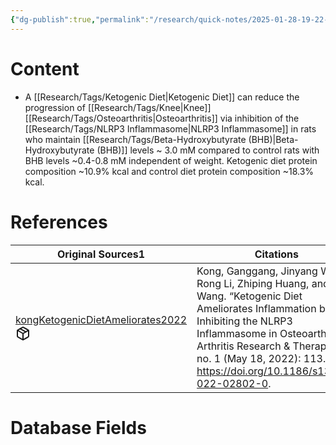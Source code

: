 ```yaml
---
{"dg-publish":true,"permalink":"/research/quick-notes/2025-01-28-19-22-32/","updated":"2025-01-31T15:11:40-05:00"}
---
```


# Content
- A [[Research/Tags/Ketogenic Diet\|Ketogenic Diet]] can reduce the progression of [[Research/Tags/Knee\|Knee]] [[Research/Tags/Osteoarthritis\|Osteoarthritis]] via inhibition of the [[Research/Tags/NLRP3 Inflammasome\|NLRP3 Inflammasome]] in rats who maintain [[Research/Tags/Beta-Hydroxybutyrate (BHB)\|Beta-Hydroxybutyrate (BHB)]] levels ~ 3.0 mM compared to control rats with BHB levels ~0.4-0.8 mM independent of weight. Ketogenic diet protein composition ~10.9% kcal and control diet protein composition ~18.3% kcal.
# References
<div><table class="dataview table-view-table"><thead class="table-view-thead"><tr class="table-view-tr-header"><th class="table-view-th"><span>Original Sources</span><span class="dataview small-text">1</span></th><th class="table-view-th"><span>Citations</span></th></tr></thead><tbody class="table-view-tbody"><tr><td><span><a data-tooltip-position="top" aria-label="Research/Evidence Sources/kongKetogenicDietAmeliorates2022.md" data-href="Research/Evidence Sources/kongKetogenicDietAmeliorates2022.md" href="Research/Evidence Sources/kongKetogenicDietAmeliorates2022.md" class="internal-link" target="_blank" rel="noopener nofollow" fileclass-name="Research Links">kongKetogenicDietAmeliorates2022</a><a class="metadata-menu fileclass-icon"><svg xmlns="http://www.w3.org/2000/svg" width="24" height="24" viewBox="0 0 24 24" fill="none" stroke="currentColor" stroke-width="2" stroke-linecap="round" stroke-linejoin="round" class="svg-icon lucide-package"><path d="m7.5 4.27 9 5.15"></path><path d="M21 8a2 2 0 0 0-1-1.73l-7-4a2 2 0 0 0-2 0l-7 4A2 2 0 0 0 3 8v8a2 2 0 0 0 1 1.73l7 4a2 2 0 0 0 2 0l7-4A2 2 0 0 0 21 16Z"></path><path d="m3.3 7 8.7 5 8.7-5"></path><path d="M12 22V12"></path></svg></a></span></td><td><span>Kong, Ganggang, Jinyang Wang, Rong Li, Zhiping Huang, and Le Wang. “Ketogenic Diet Ameliorates Inflammation by Inhibiting the NLRP3 Inflammasome in Osteoarthritis.” Arthritis Research &amp; Therapy 24, no. 1 (May 18, 2022): 113. <a rel="noopener nofollow" class="external-link" href="https://doi.org/10.1186/s13075-022-02802-0" target="_blank">https://doi.org/10.1186/s13075-022-02802-0</a>.</span></td></tr></tbody></table></div>

# Database Fields